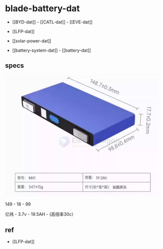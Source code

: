 
# blade-battery-dat

- [[BYD-dat]] - [[CATL-dat]] - [[EVE-dat]]

- [[LFP-dat]] 

- [[solar-power-dat]] 

- [[battery-system-dat]] - [[battery-dat]]



## specs 

![](2025-09-11-14-59-46.png)

149 - 18 - 99

亿纬 - 3.7v - 19.5AH - (高倍率30c）


## ref 

- [[LFP-dat]]